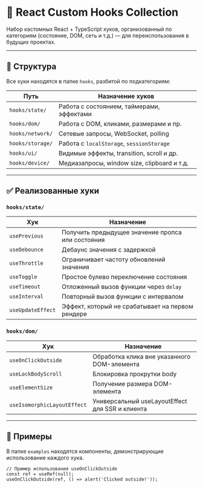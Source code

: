 # 🧩 React Custom Hooks Collection

Набор кастомных React + TypeScript хуков, организованный по категориям (состояние, DOM, сеть и т.д.) — для переиспользования в будущих проектах.

---

## 📁 Структура

Все хуки находятся в папке `hooks`, разбитой по подкатегориям:

| Путь                | Назначение хуков                           |
|---------------------|--------------------------------------------|
| `hooks/state/`      | Работа с состоянием, таймерами, эффектами |
| `hooks/dom/`        | Работа с DOM, кликами, размерами и пр.    |
| `hooks/network/`    | Сетевые запросы, WebSocket, polling        |
| `hooks/storage/`    | Работа с `localStorage`, `sessionStorage` |
| `hooks/ui/`         | Видимые эффекты, transition, scroll и др. |
| `hooks/device/`     | Медиазапросы, window size, clipboard и т.д.|

---

## ✅ Реализованные хуки

### `hooks/state/`

| Хук              | Назначение                                     |
|------------------|-----------------------------------------------|
| `usePrevious`     | Получить предыдущее значение пропса или состояния |
| `useDebounce`     | Дебаунс значения с задержкой                  |
| `useThrottle`     | Ограничивает частоту обновлений значения     |
| `useToggle`       | Простое булево переключение состояния         |
| `useTimeout`      | Отложенный вызов функции через `delay`       |
| `useInterval`     | Повторный вызов функции с интервалом         |
| `useUpdateEffect` | Эффект, который не срабатывает на первом рендере |

### `hooks/dom/`

| Хук                   | Назначение                                   |
|-----------------------|----------------------------------------------|
| `useOnClickOutside`   | Обработка клика вне указанного DOM-элемента |
| `useLockBodyScroll`   | Блокировка прокрутки body                     |
| `useElementSize`      | Получение размера DOM-элемента                |
| `useIsomorphicLayoutEffect` | Универсальный useLayoutEffect для SSR и клиента |

---

## 🧪 Примеры

В папке `examples` находятся компоненты, демонстрирующие использование каждого хука.

```tsx
// Пример использования useOnClickOutside
const ref = useRef(null);
useOnClickOutside(ref, () => alert('Clicked outside!'));
